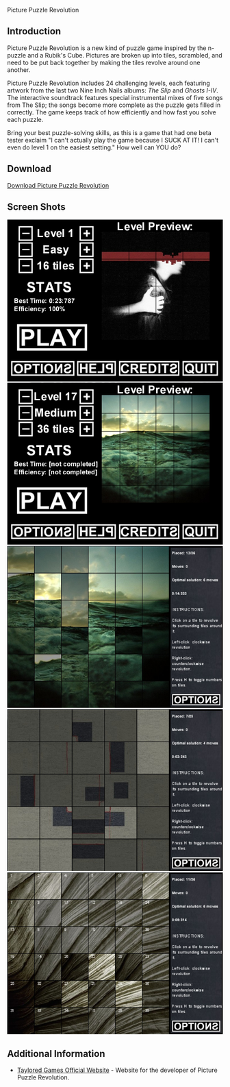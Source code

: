 Picture Puzzle Revolution

## Introduction

Picture Puzzle Revolution is a new kind of puzzle game inspired by the n-puzzle and a Rubik's Cube. Pictures are broken up into tiles, scrambled, and need to be put back together by making the tiles revolve around one another.

Picture Puzzle Revolution includes 24 challenging levels, each featuring artwork from the last two Nine Inch Nails albums: *The Slip* and *Ghosts I-IV*. The interactive soundtrack features special instrumental mixes of five songs from The Slip; the songs become more complete as the puzzle gets filled in correctly. The game keeps track of how efficiently and how fast you solve each puzzle.

Bring your best puzzle-solving skills, as this is a game that had one beta tester exclaim "I can't actually play the game because I SUCK AT IT! I can't even do level 1 on the easiest setting." How well can YOU do?

## Download

[Download Picture Puzzle Revolution](http://www.mediafire.com/?mnrwzmmuzxz)

## Screen Shots

![PicturePuzzle.jpg](/media/migrated_media-PicturePuzzle.jpg) ![PicturePuzzle2.jpg](/media/migrated_media-PicturePuzzle2.jpg) ![PicturePuzzle3.jpg](/media/migrated_media-PicturePuzzle3.jpg) ![PicturePuzzle4.jpg](/media/migrated_media-PicturePuzzle4.jpg) ![PicturePuzzle5.jpg](/media/migrated_media-PicturePuzzle5.jpg)

## Additional Information

-   [Taylored Games Official Website](http://tayloredgames.blogspot.com/) - Website for the developer of Picture Puzzle Revolution.

